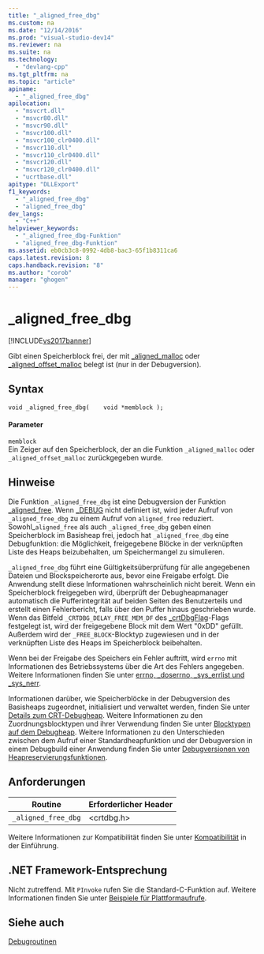 ```yaml
---
title: "_aligned_free_dbg"
ms.custom: na
ms.date: "12/14/2016"
ms.prod: "visual-studio-dev14"
ms.reviewer: na
ms.suite: na
ms.technology: 
  - "devlang-cpp"
ms.tgt_pltfrm: na
ms.topic: "article"
apiname: 
  - "_aligned_free_dbg"
apilocation: 
  - "msvcrt.dll"
  - "msvcr80.dll"
  - "msvcr90.dll"
  - "msvcr100.dll"
  - "msvcr100_clr0400.dll"
  - "msvcr110.dll"
  - "msvcr110_clr0400.dll"
  - "msvcr120.dll"
  - "msvcr120_clr0400.dll"
  - "ucrtbase.dll"
apitype: "DLLExport"
f1_keywords: 
  - "_aligned_free_dbg"
  - "aligned_free_dbg"
dev_langs: 
  - "C++"
helpviewer_keywords: 
  - "_aligned_free_dbg-Funktion"
  - "aligned_free_dbg-Funktion"
ms.assetid: eb0cb3c8-0992-4db8-bac3-65f1b8311ca6
caps.latest.revision: 8
caps.handback.revision: "8"
ms.author: "corob"
manager: "ghogen"
---
```

# _aligned_free_dbg
[!INCLUDE[vs2017banner](../../assembler/inline/includes/vs2017banner.md)]

Gibt einen Speicherblock frei, der mit [\_aligned\_malloc](../../c-runtime-library/reference/aligned-malloc.md) oder [\_aligned\_offset\_malloc](../../c-runtime-library/reference/aligned-offset-malloc.md) belegt ist \(nur in der Debugversion\).  
  
## Syntax  
  
```  
void _aligned_free_dbg(    void *memblock );  
```  
  
#### Parameter  
 `memblock`  
 Ein Zeiger auf den Speicherblock, der an die Funktion `_aligned_malloc` oder `_aligned_offset_malloc` zurückgegeben wurde.  
  
## Hinweise  
 Die Funktion `_aligned_free_dbg`  ist eine Debugversion der Funktion [\_aligned\_free](../../c-runtime-library/reference/aligned-free.md).  Wenn [\_DEBUG](../../c-runtime-library/debug.md) nicht definiert ist, wird jeder Aufruf von `_aligned_free_dbg` zu einem Aufruf von `aligned_free` reduziert.  Sowohl\_`aligned_free` als auch `_aligned_free_dbg` geben einen Speicherblock im Basisheap frei, jedoch hat `_aligned_free_dbg`  eine Debugfunktion: die Möglichkeit, freigegebene Blöcke in der verknüpften Liste des Heaps beizubehalten, um Speichermangel zu simulieren.  
  
 `_aligned_free_dbg` führt eine Gültigkeitsüberprüfung für alle angegebenen Dateien und Blockspeicherorte aus, bevor eine Freigabe erfolgt.  Die Anwendung stellt diese Informationen wahrscheinlich nicht bereit.  Wenn ein Speicherblock freigegeben wird, überprüft der Debugheapmanager automatisch die Pufferintegrität auf beiden Seiten des Benutzerteils und erstellt einen Fehlerbericht, falls über den Puffer hinaus geschrieben wurde.  Wenn das Bitfeld `_CRTDBG_DELAY_FREE_MEM_DF` des [\_crtDbgFlag](../../c-runtime-library/crtdbgflag.md)\-Flags festgelegt ist, wird der freigegebene Block mit dem Wert "0xDD" gefüllt. Außerdem wird der `_FREE_BLOCK`\-Blocktyp zugewiesen und in der verknüpften Liste des Heaps im Speicherblock beibehalten.  
  
 Wenn bei der Freigabe des Speichers ein Fehler auftritt, wird `errno` mit Informationen des Betriebssystems über die Art des Fehlers angegeben.  Weitere Informationen finden Sie unter [errno, \_doserrno, \_sys\_errlist und \_sys\_nerr](../../c-runtime-library/errno-doserrno-sys-errlist-and-sys-nerr.md).  
  
 Informationen darüber, wie Speicherblöcke in der Debugversion des Basisheaps zugeordnet, initialisiert und verwaltet werden, finden Sie unter [Details zum CRT\-Debugheap](../Topic/CRT%20Debug%20Heap%20Details.md).  Weitere Informationen zu den Zuordnungsblocktypen und ihrer Verwendung finden Sie unter [Blocktypen auf dem Debugheap](../Topic/CRT%20Debug%20Heap%20Details.md#BKMK_Types_of_blocks_on_the_debug_heap).  Weitere Informationen zu den Unterschieden zwischen dem Aufruf einer Standardheapfunktion und der Debugversion in einem Debugbuild einer Anwendung finden Sie unter [Debugversionen von Heapreservierungsfunktionen](../Topic/Debug%20Versions%20of%20Heap%20Allocation%20Functions.md).  
  
## Anforderungen  
  
|Routine|Erforderlicher Header|  
|-------------|---------------------------|  
|`_aligned_free_dbg`|\<crtdbg.h\>|  
  
 Weitere Informationen zur Kompatibilität finden Sie unter [Kompatibilität](../../c-runtime-library/compatibility.md) in der Einführung.  
  
## .NET Framework-Entsprechung  
 Nicht zutreffend. Mit `PInvoke` rufen Sie die Standard\-C\-Funktion auf. Weitere Informationen finden Sie unter [Beispiele für Plattformaufrufe](../Topic/Platform%20Invoke%20Examples.md).  
  
## Siehe auch  
 [Debugroutinen](../../c-runtime-library/debug-routines.md)